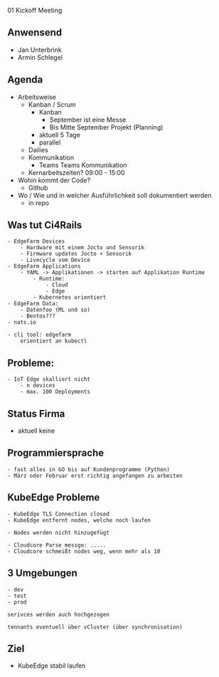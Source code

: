 01 Kickoff Meeting

## Anwensend
- Jan Unterbrink
- Armin Schlegel
## Agenda
- Arbeitsweise
	- Kanban / Scrum
		* Kanban
			* September ist eine Messe
			* Bis Mitte September Projekt (Planning)
		* aktuell 5 Tage
		* parallel
	- Dailies
	- Kommunikation
		- Teams
			Teams Kommunikation
	- Kernarbeitszeiten?
		09:00 - 15:00
- Wohin kommt der Code?
	- Github
- Wo / Wie und in welcher Ausführlichkeit soll dokumentiert werden
	- in repo

## Was tut Ci4Rails
	- EdgeFarm Devices
		- Hardware mit einem Jocto und Sensorik
		- Firmware updates Jocto + Sensorik
		- Livecycle vom Device
	- EdgeFarm Applications
		- YAML -> Applikationen -> starten auf Applikation Runtime
			- Runtime:
				- Cloud
				- Edge
			- Kubernetes orientiert
	- EdgeFarm Data:
		- Datenfoo (ML und so)
		- Bentos???
	- nats.io

	- cli tool: edgefarm
		orientiert an kubectl

## Probleme:
	- IoT Edge skalliert nicht
		- n devices
		- max. 100 Deployments
		
## Status Firma
- aktuell keine 

## Programmiersprache
	- fast alles in GO bis auf Kundenprogramme (Python)
	- März oder Februar erst richtig angefangen zu arbeiten

##  KubeEdge Probleme
	- KubeEdge TLS Connection closed
	- KubeEdge entfernt nodes, welche noch laufen

	- Nodes werden nicht hinzugefügt

	- Cloudcore Parse messge: .....
	- Cloudcore schmeißt nodes weg, wenn mehr als 10

## 3 Umgebungen
	- dev
	- test
	- prod

	serivces werden auch hochgezogen

	tennants eventuell über vCluster (über synchronisation)
	
## Ziel
- KubeEdge stabil laufen
